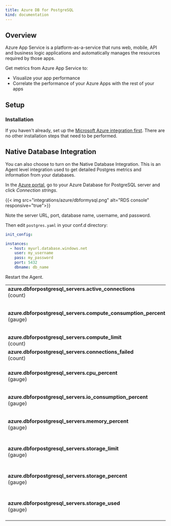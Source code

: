 ```yaml
---
title: Azure DB for PostgreSQL
kind: documentation
---
```


## Overview

Azure App Service is a platform-as-a-service that runs web, mobile, API and business logic applications and automatically manages the resources required by those apps.

Get metrics from Azure App Service to:

* Visualize your app performance
* Correlate the performance of your Azure Apps with the rest of your apps

## Setup
### Installation

If you haven't already, set up the [Microsoft Azure integration first][1]. There are no other installation steps that need to be performed.

## Native Database Integration

You can also choose to turn on the Native Database Integration. This is an Agent level integration used to get detailed Postgres metrics and information from your databases.

In the [Azure portal][2], go to your Azure Database for PostgreSQL server and click *Connection strings*.

{{< img src="integrations/azure/dbformysql.png" alt="RDS console" responsive="true">}}

Note the server URL, port, database name, username, and password. 

Then edit `postgres.yaml` in your conf.d directory:

```yaml
init_config:

instances:
  - host: myurl.database.windows.net
    user: my_username
    pass: my_password
    port: 5432
    dbname: db_name
```

Restart the Agent.

|                                                           |                                                                               |
| :---------------------------------------------------------|:------------------------------------------------------------------------------|
| **azure.dbforpostgresql_servers.active_connections** <br/> (count) | Total active connections |
| **azure.dbforpostgresql_servers.compute_consumption_percent** <br/> (gauge) | Compute Unit percentage <br/> *shown as percent* |
| **azure.dbforpostgresql_servers.compute_limit** <br/> (count) | Compute Unit limit |
| **azure.dbforpostgresql_servers.connections_failed** <br/> (count) | Total failed connections |
| **azure.dbforpostgresql_servers.cpu_percent** <br/> (gauge) | CPU percent <br/> *shown as percent* |
| **azure.dbforpostgresql_servers.io_consumption_percent** <br/> (gauge) | IO percent <br/> *shown as percent* |
| **azure.dbforpostgresql_servers.memory_percent** <br/> (gauge) | Memory percent <br/> *shown as percent* |
| **azure.dbforpostgresql_servers.storage_limit** <br/> (gauge) | Storage limit <br/> *shown as byte* |
| **azure.dbforpostgresql_servers.storage_percent** <br/> (gauge) | Storage percentage <br/> *shown as percent* |
| **azure.dbforpostgresql_servers.storage_used** <br/> (gauge) | Storage used <br/> *shown as byte* |

[1]: /integrations/azure
[2]: https://portal.azure.com/
